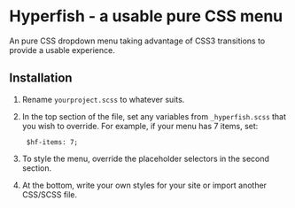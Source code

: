 
Hyperfish - a usable pure CSS menu
=============================

An pure CSS dropdown menu taking advantage of CSS3 transitions to provide a usable experience.


## Installation

1. Rename `yourproject.scss` to whatever suits.
2. In the top section of the file, set any variables from `_hyperfish.scss` that you wish to override. For example, if your menu has 7 items, set:

        $hf-items: 7;

3. To style the menu, override the placeholder selectors in the second section.
4. At the bottom, write your own styles for your site or import another CSS/SCSS file.
